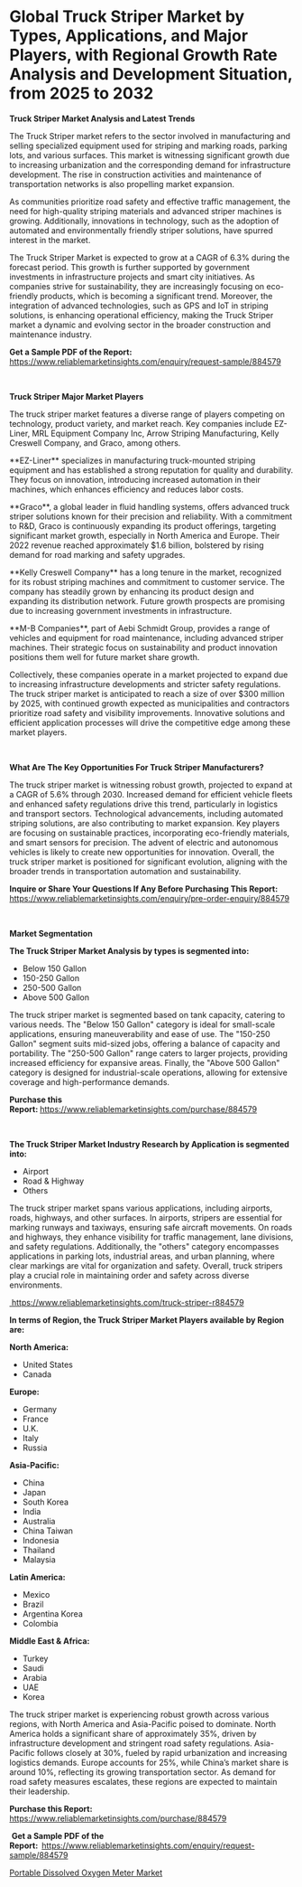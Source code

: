 <p><h1>Global Truck Striper Market by Types, Applications, and Major Players, with Regional Growth Rate Analysis and Development Situation, from 2025 to 2032</h1></p><p><strong>Truck Striper Market Analysis and Latest Trends</strong></p>
<p><p>The Truck Striper market refers to the sector involved in manufacturing and selling specialized equipment used for striping and marking roads, parking lots, and various surfaces. This market is witnessing significant growth due to increasing urbanization and the corresponding demand for infrastructure development. The rise in construction activities and maintenance of transportation networks is also propelling market expansion.</p><p>As communities prioritize road safety and effective traffic management, the need for high-quality striping materials and advanced striper machines is growing. Additionally, innovations in technology, such as the adoption of automated and environmentally friendly striper solutions, have spurred interest in the market. </p><p>The Truck Striper Market is expected to grow at a CAGR of 6.3% during the forecast period. This growth is further supported by government investments in infrastructure projects and smart city initiatives. As companies strive for sustainability, they are increasingly focusing on eco-friendly products, which is becoming a significant trend. Moreover, the integration of advanced technologies, such as GPS and IoT in striping solutions, is enhancing operational efficiency, making the Truck Striper market a dynamic and evolving sector in the broader construction and maintenance industry.</p></p>
<p><strong>Get a Sample PDF of the Report:&nbsp;</strong> <a href="https://www.reliablemarketinsights.com/enquiry/request-sample/884579?utm_campaign=3209&utm_medium=2&utm_source=Github&utm_content=ia&utm_term=11042025&utm_id=truck-striper">https://www.reliablemarketinsights.com/enquiry/request-sample/884579</a></p>
<p>&nbsp;</p>
<p><strong>Truck Striper Major Market Players</strong></p>
<p><p>The truck striper market features a diverse range of players competing on technology, product variety, and market reach. Key companies include EZ-Liner, MRL Equipment Company Inc, Arrow Striping Manufacturing, Kelly Creswell Company, and Graco, among others.</p><p>**EZ-Liner** specializes in manufacturing truck-mounted striping equipment and has established a strong reputation for quality and durability. They focus on innovation, introducing increased automation in their machines, which enhances efficiency and reduces labor costs. </p><p>**Graco**, a global leader in fluid handling systems, offers advanced truck striper solutions known for their precision and reliability. With a commitment to R&D, Graco is continuously expanding its product offerings, targeting significant market growth, especially in North America and Europe. Their 2022 revenue reached approximately $1.6 billion, bolstered by rising demand for road marking and safety upgrades.</p><p>**Kelly Creswell Company** has a long tenure in the market, recognized for its robust striping machines and commitment to customer service. The company has steadily grown by enhancing its product design and expanding its distribution network. Future growth prospects are promising due to increasing government investments in infrastructure.</p><p>**M-B Companies**, part of Aebi Schmidt Group, provides a range of vehicles and equipment for road maintenance, including advanced striper machines. Their strategic focus on sustainability and product innovation positions them well for future market share growth.</p><p>Collectively, these companies operate in a market projected to expand due to increasing infrastructure developments and stricter safety regulations. The truck striper market is anticipated to reach a size of over $300 million by 2025, with continued growth expected as municipalities and contractors prioritize road safety and visibility improvements. Innovative solutions and efficient application processes will drive the competitive edge among these market players.</p></p>
<p>&nbsp;</p>
<p><strong>What Are The Key Opportunities For Truck Striper Manufacturers?</strong></p>
<p><p>The truck striper market is witnessing robust growth, projected to expand at a CAGR of 5.6% through 2030. Increased demand for efficient vehicle fleets and enhanced safety regulations drive this trend, particularly in logistics and transport sectors. Technological advancements, including automated striping solutions, are also contributing to market expansion. Key players are focusing on sustainable practices, incorporating eco-friendly materials, and smart sensors for precision. The advent of electric and autonomous vehicles is likely to create new opportunities for innovation. Overall, the truck striper market is positioned for significant evolution, aligning with the broader trends in transportation automation and sustainability.</p></p>
<p><strong>Inquire or Share Your Questions If Any Before Purchasing This Report:</strong> <a href="https://www.reliablemarketinsights.com/enquiry/pre-order-enquiry/884579?utm_campaign=3209&utm_medium=2&utm_source=Github&utm_content=ia&utm_term=11042025&utm_id=truck-striper">https://www.reliablemarketinsights.com/enquiry/pre-order-enquiry/884579</a></p>
<p>&nbsp;</p>
<p><strong>Market Segmentation</strong></p>
<p><strong>The Truck Striper Market Analysis by types is segmented into:</strong></p>
<p><ul><li>Below 150 Gallon</li><li>150-250 Gallon</li><li>250-500 Gallon</li><li>Above 500 Gallon</li></ul></p>
<p><p>The truck striper market is segmented based on tank capacity, catering to various needs. The "Below 150 Gallon" category is ideal for small-scale applications, ensuring maneuverability and ease of use. The "150-250 Gallon" segment suits mid-sized jobs, offering a balance of capacity and portability. The "250-500 Gallon" range caters to larger projects, providing increased efficiency for expansive areas. Finally, the "Above 500 Gallon" category is designed for industrial-scale operations, allowing for extensive coverage and high-performance demands.</p></p>
<p><strong>Purchase this Report:&nbsp;</strong><a href="https://www.reliablemarketinsights.com/purchase/884579?utm_campaign=3209&utm_medium=2&utm_source=Github&utm_content=ia&utm_term=11042025&utm_id=truck-striper">https://www.reliablemarketinsights.com/purchase/884579</a></p>
<p>&nbsp;</p>
<p><strong>The Truck Striper Market Industry Research by Application is segmented into:</strong></p>
<p><ul><li>Airport</li><li>Road & Highway</li><li>Others</li></ul></p>
<p><p>The truck striper market spans various applications, including airports, roads, highways, and other surfaces. In airports, stripers are essential for marking runways and taxiways, ensuring safe aircraft movements. On roads and highways, they enhance visibility for traffic management, lane divisions, and safety regulations. Additionally, the "others" category encompasses applications in parking lots, industrial areas, and urban planning, where clear markings are vital for organization and safety. Overall, truck stripers play a crucial role in maintaining order and safety across diverse environments.</p></p>
<p><a href="https://www.reliablemarketinsights.com/truck-striper-r884579?utm_campaign=3209&utm_medium=2&utm_source=Github&utm_content=ia&utm_term=11042025&utm_id=truck-striper">&nbsp;https://www.reliablemarketinsights.com/truck-striper-r884579</a></p>
<p><strong>In terms of Region, the Truck Striper Market Players available by Region are:</strong></p>
<p>
    <p> <strong> North America: </strong>
        <ul>
            <li>United States</li>
            <li>Canada</li>
        </ul>
        </p> 
    <p> <strong> Europe: </strong>
        <ul>
            <li>Germany</li>
            <li>France</li>
            <li>U.K.</li>
            <li>Italy</li>
            <li>Russia</li>
        </ul>
        </p> 
    <p> <strong> Asia-Pacific: </strong>
        <ul>
            <li>China</li>
            <li>Japan</li>
            <li>South Korea</li>
            <li>India</li>
            <li>Australia</li>
            <li>China Taiwan</li>
            <li>Indonesia</li>
            <li>Thailand</li>
            <li>Malaysia</li>
        </ul>
        </p> 
    <p> <strong> Latin America: </strong>
        <ul>
            <li>Mexico</li>
            <li>Brazil</li>
            <li>Argentina Korea</li>
            <li>Colombia</li>
        </ul>
        </p> 
    <p> <strong> Middle East & Africa: </strong>
        <ul>
            <li>Turkey</li>
            <li>Saudi</li>
            <li>Arabia</li>
            <li>UAE</li>
            <li>Korea</li>
        </ul>
    </p>
    </p>
<p><p>The truck striper market is experiencing robust growth across various regions, with North America and Asia-Pacific poised to dominate. North America holds a significant share of approximately 35%, driven by infrastructure development and stringent road safety regulations. Asia-Pacific follows closely at 30%, fueled by rapid urbanization and increasing logistics demands. Europe accounts for 25%, while China’s market share is around 10%, reflecting its growing transportation sector. As demand for road safety measures escalates, these regions are expected to maintain their leadership.</p></p>
<p><strong>Purchase this Report: </strong><a href="https://www.reliablemarketinsights.com/purchase/884579?utm_campaign=3209&utm_medium=2&utm_source=Github&utm_content=ia&utm_term=11042025&utm_id=truck-striper">https://www.reliablemarketinsights.com/purchase/884579</a></p>
<p>&nbsp;<strong>Get a Sample PDF of the Report:&nbsp;&nbsp;</strong><a href="https://www.reliablemarketinsights.com/enquiry/request-sample/884579?utm_campaign=3209&utm_medium=2&utm_source=Github&utm_content=ia&utm_term=11042025&utm_id=truck-striper">https://www.reliablemarketinsights.com/enquiry/request-sample/884579</a></p>
<p><strong></strong></p>
<p><p><a href="https://github.com/shrebasokib/Market-Research-Report-List-1/blob/main/portable-dissolved-oxygen-meter-market.md?utm_campaign=3209&utm_medium=2&utm_source=Github&utm_content=ia&utm_term=11042025&utm_id=truck-striper">Portable Dissolved Oxygen Meter Market</a></p></p>